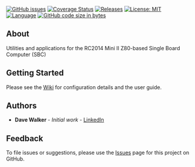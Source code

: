 [![GitHub issues](https://img.shields.io/github/issues/davewalker5/RC2014)](https://github.com/davewalker5/RC2014/issues)
[![Coverage Status](https://coveralls.io/repos/github/davewalker5/RC2014/badge.svg?branch=master)](https://coveralls.io/github/davewalker5/RC2014?branch=master)
[![Releases](https://img.shields.io/github/v/release/davewalker5/RC2014.svg?include_prereleases)](https://github.com/davewalker5/RC2014/releases)
[![License: MIT](https://img.shields.io/badge/License-MIT-blue.svg)](https://github.com/davewalker5/RC2014/blob/master/LICENSE)
[![Language](https://img.shields.io/badge/language-c%23-blue.svg)](https://github.com/davewalker5/RC2014/)
[![GitHub code size in bytes](https://img.shields.io/github/languages/code-size/davewalker5/RC2014)](https://github.com/davewalker5/RC2014/)

## About

Utilities and applications for the RC2014 Mini II Z80-based Single Board Computer (SBC)

## Getting Started

Please see the [Wiki](https://github.com/davewalker5/RC2014/wiki) for configuration details and the user guide.

## Authors

- **Dave Walker** - _Initial work_ - [LinkedIn](https://www.linkedin.com/in/davewalker5/)

## Feedback

To file issues or suggestions, please use the [Issues](https://github.com/davewalker5/RC2014/issues) page for this project on GitHub.
